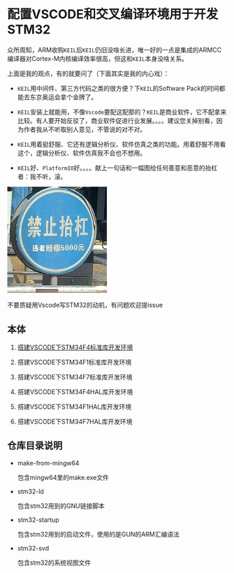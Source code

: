 # 配置VSCODE和交叉编译环境用于开发STM32

众所周知，ARM收购`KEIL`后`KEIL`仍旧没啥长进，唯一好的一点是集成的ARMCC编译器对Cortex-M内核编译效率很高，但这和`KEIL`本身没啥关系。

上面是我的观点，有的就要问了（下面其实是我的内心戏）：

- `KEIL`用中间件、第三方代码之类的很方便？下`KEIL`的Software Pack的时间都能去东京奥运会拿个金牌了。

- `KEIL`安装上就能用，不像`Vscode`要配这配那的？`KEIL`是商业软件，它不配拿来比较。有人要开始反驳了，商业软件促进行业发展。。。。建议您关掉别看，因为作者我从不听取别人意见，不管说的对不对。

- `KEIL`用着挺舒服、它还有逻辑分析仪、软件仿真之类的功能。用着舒服不用看这个，逻辑分析仪、软件仿真我不会也不想用。
- `KEIL`好、`PlatformIO`好。。。。献上一句话和一幅图给任何善意和恶意的抬杠者：我不听，滚。

<img src="readme.assets\b64da6adly1g810dup3qsj20j60khmzq.jpg" style="zoom: 33%;" />

不要质疑用Vscode写STM32的动机，有问题欢迎提issue

## 本体

1. [搭建VSCODE下STM34F4标准库开发环境](readme-stm32f4-mwlib.md)

2. 搭建VSCODE下STM34F1标准库开发环境

3. 搭建VSCODE下STM34F7标准库开发环境

4. 搭建VSCODE下STM34F4HAL库开发环境

5. 搭建VSCODE下STM34F1HAL库开发环境

6. 搭建VSCODE下STM34F7HAL库开发环境

## 仓库目录说明

- make-from-mingw64

  包含mingw64里的make.exe文件

- stm32-ld

  包含stm32用到的GNU链接脚本

- stm32-startup

  包含stm32用到的启动文件，使用的是GUN的ARM汇编语法

- stm32-svd

  包含stm32的系统视图文件

